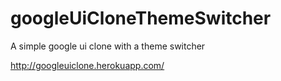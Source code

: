 # googleUiCloneThemeSwitcher
A simple google ui clone with a theme switcher

http://googleuiclone.herokuapp.com/

